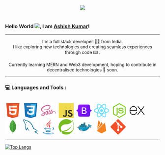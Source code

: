 <div id="header" align="center">
  <img src="https://media.giphy.com/media/QssGEmpkyEOhBCb7e1/giphy.gif" width="100"/>
</div><br/>


### Hello World <img src="https://raw.githubusercontent.com/MartinHeinz/MartinHeinz/master/wave.gif" width="30px">, I am  <a href="https://www.linkedin.com/in/ashish-kumar-a86172158/">Ashish Kumar</a>!


<!---
ashishatwork/ashishatwork is a ✨ special ✨ repository because its `README.md` (this file) appears on your GitHub profile.
You can click the Preview link to take a look at your changes.
--->

---

<div align="center">

I'm a full stack developer :technologist: from India. <br>I like exploring new technologies and creating seamless experiences through code :keyboard: . <br><br> Currently learning MERN and Web3 development, hoping to contribute in decentralised technologies :abacus: soon.

</div>

---

### :computer: Languages and Tools :
<br/>

<div>
  <img src="https://raw.githubusercontent.com/devicons/devicon/master/icons/html5/html5-original.svg" title="HTML5" alt="HTML" width="50" height="50"/>&nbsp;
  <img src="https://raw.githubusercontent.com/devicons/devicon/master/icons/css3/css3-original.svg"  title="CSS3" alt="CSS" width="50" height="50"/>&nbsp;
  <img src="https://raw.githubusercontent.com/devicons/devicon/master/icons/sass/sass-original.svg"  title="SASS" alt="SASS" width="50" height="50"/>&nbsp;
  <img src="https://raw.githubusercontent.com/devicons/devicon/master/icons/javascript/javascript-original.svg" title="JavaScript" alt="JavaScript" width="50" height="50"/>&nbsp;
  <img src="https://raw.githubusercontent.com/devicons/devicon/master/icons/bootstrap/bootstrap-original.svg" title="Bootstrap" alt="Bootstrap" width="50" height="50"/>&nbsp;
  <img src="https://raw.githubusercontent.com/devicons/devicon/master/icons/react/react-original.svg" title="React" alt="React" width="50" height="50"/>&nbsp;
  <img src="https://raw.githubusercontent.com/devicons/devicon/master/icons/nodejs/nodejs-original.svg" title="NodeJs" alt="NodeJs" width="50" height="50"/>&nbsp;
  <img src="https://raw.githubusercontent.com/devicons/devicon/master/icons/express/express-original.svg" title="ExpressJs" alt="ExpressJs" width="50" height="50"/>&nbsp;
  <img src="https://raw.githubusercontent.com/devicons/devicon/master/icons/mongodb/mongodb-original.svg" title="MongoDB" alt="MongoDB" width="50" height="50"/>&nbsp;
  <img src="https://raw.githubusercontent.com/devicons/devicon/master/icons/mysql/mysql-original.svg" title="MySQL"  alt="MySQL" width="50" height="50"/>&nbsp;
  <img src="https://raw.githubusercontent.com/devicons/devicon/master/icons/java/java-original.svg" title="Java" alt="Java" width="50" height="50"/>&nbsp;
  <img src="https://raw.githubusercontent.com/devicons/devicon/master/icons/spring/spring-original.svg" title="Spring" alt="Spring" width="50" height="50"/>&nbsp;
  <img src="https://raw.githubusercontent.com/devicons/devicon/master/icons/docker/docker-original.svg" title="Docker" alt="Docker" width="50" height="50"/>&nbsp;
  <img src="https://raw.githubusercontent.com/devicons/devicon/master/icons/firebase/firebase-plain.svg" title="Firebase" alt="Firebase" width="50" height="50"/>
  <img src="https://raw.githubusercontent.com/devicons/devicon/master/icons/git/git-original.svg" title="Git" alt="Git" width="50" height="50"/>
</div>

---

[![Top Langs](https://github-readme-stats.vercel.app/api/top-langs/?username=ashishatwork&layout=compact&theme=vision-friendly-dark)](https://github.com/anuraghazra/github-readme-stats)

